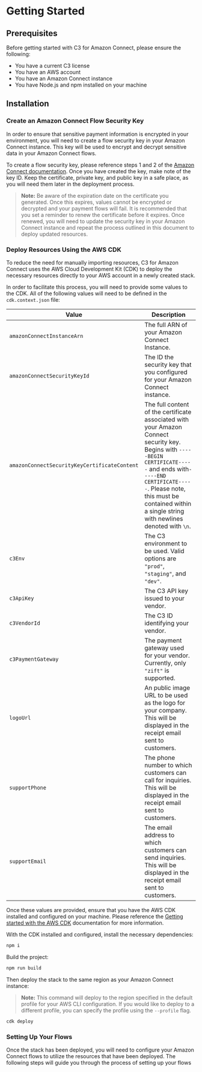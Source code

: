 # Getting Started

## Prerequisites

Before getting started with C3 for Amazon Connect, please ensure the following:

- You have a current C3 license
- You have an AWS account
- You have an Amazon Connect instance
- You have Node.js and npm installed on your machine

## Installation

### Create an Amazon Connect Flow Security Key

In order to ensure that sensitive payment information is encrypted in your environment, you will need to create a flow security key in your Amazon Connect instance. This key will be used to encrypt and decrypt sensitive data in your Amazon Connect flows.

To create a flow security key, please reference steps 1 and 2 of the [Amazon Connect documentation](https://aws.amazon.com/blogs/contact-center/creating-a-secure-ivr-solution-with-amazon-connect/#step1). Once you have created the key, make note of the key ID. Keep the certificate, private key, and public key in a safe place, as you will need them later in the deployment process.

> **Note:** Be aware of the expiration date on the certificate you generated. Once this expires, values cannot be encrypted or decrypted and your payment flows will fail. It is recommended that you set a reminder to renew the certificate before it expires. Once renewed, you will need to update the security key in your Amazon Connect instance and repeat the process outlined in this document to deploy updated resources.

### Deploy Resources Using the AWS CDK

To reduce the need for manually importing resources, C3 for Amazon Connect uses the AWS Cloud Development Kit (CDK) to deploy the necessary resources directly to your AWS account in a newly created stack.

In order to facilitate this process, you will need to provide some values to the CDK. All of the following values will need to be defined in the `cdk.context.json` file:

| Value                                        | Description                                                                                                                                                                                                                                                           |
| -------------------------------------------- | --------------------------------------------------------------------------------------------------------------------------------------------------------------------------------------------------------------------------------------------------------------------- |
| `amazonConnectInstanceArn`                   | The full ARN of your Amazon Connect Instance.                                                                                                                                                                                                                         |
| `amazonConnectSecurityKeyId`                 | The ID the security key that you configured for your Amazon Connect instance.                                                                                                                                                                                         |
| `amazonConnectSecurityKeyCertificateContent` | The full content of the certificate associated with your Amazon Connect security key. Begins with `-----BEGIN CERTIFICATE-----` and ends with`-----END CERTIFICATE-----`. Please note, this must be contained within a single string with newlines denoted with `\n`. |
| `c3Env`                                      | The C3 environment to be used. Valid options are `"prod"`, `"staging"`, and `"dev"`.                                                                                                                                                                                  |
| `c3ApiKey`                                   | The C3 API key issued to your vendor.                                                                                                                                                                                                                                 |
| `c3VendorId`                                 | The C3 ID identifying your vendor.                                                                                                                                                                                                                                    |
| `c3PaymentGateway`                           | The payment gateway used for your vendor. Currently, only `"zift"` is supported.                                                                                                                                                                                      |
| `logoUrl`                                    | An public image URL to be used as the logo for your company. This will be displayed in the receipt email sent to customers.                                                                                                                                           |
| `supportPhone`                               | The phone number to which customers can call for inquiries. This will be displayed in the receipt email sent to customers.                                                                                                                                            |
| `supportEmail`                               | The email address to which customers can send inquiries. This will be displayed in the receipt email sent to customers.                                                                                                                                               |

Once these values are provided, ensure that you have the AWS CDK installed and configured on your machine. Please reference the [Getting started with the AWS CDK](https://docs.aws.amazon.com/cdk/v2/guide/getting_started.html) documentation for more information.

With the CDK installed and configured, install the necessary dependencies:

```bash
npm i
```

Build the project:

```bash
npm run build
```

Then deploy the stack to the same region as your Amazon Connect instance:

> **Note:** This command will deploy to the region specified in the default profile for your AWS CLI configuration. If you would like to deploy to a different profile, you can specify the profile using the `--profile` flag.

```bash
cdk deploy
```

### Setting Up Your Flows

Once the stack has been deployed, you will need to configure your Amazon Connect flows to utilize the resources that have been deployed. The following steps will guide you through the process of setting up your flows
